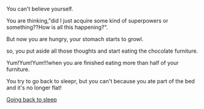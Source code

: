 You can't believe yourself.

You are thinking,"did I just acquire some kind of superpowers or something??How is all this happening?".

But now you are hungry, your stomach starts to growl.

so, you put aside all those thoughts and start eating the chocolate furniture.

Yum!Yum!Yum!!!when you are finished eating more than half of your furniture.

You try to go back to sleepr, but you can't because you ate part of the bed and it's no longer flat!

[Going back to sleep](../marshmallow.md)
